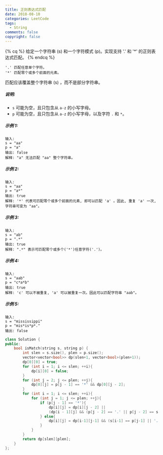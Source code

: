 ```yaml
---
title: 正则表达式匹配
date: 2018-08-10
categories: LeetCode
tags:
  - String
comments: false
copyright: false
---
```

{% cq %}
给定一个字符串 (s) 和一个字符模式 (p)。实现支持 '.' 和 '*' 的正则表达式匹配。
{% endcq %}
<!-- more -->
```
'.' 匹配任意单个字符。
'*' 匹配零个或多个前面的元素。
```
匹配应该覆盖整个字符串 (s) ，而不是部分字符串。

##### 说明:

* `s` 可能为空，且只包含从 `a-z` 的小写字母。
* `p` 可能为空，且只包含从 `a-z` 的小写字母，以及字符 `.` 和 `*`。
##### 示例 1:
```
输入:
s = "aa"
p = "a"
输出: false
解释: "a" 无法匹配 "aa" 整个字符串。
```
##### 示例 2:
```
输入:
s = "aa"
p = "a*"
输出: true
解释: '*' 代表可匹配零个或多个前面的元素, 即可以匹配 'a' 。因此, 重复 'a' 一次, 字符串可变为 "aa"。
```
##### 示例 3:
```
输入:
s = "ab"
p = ".*"
输出: true
解释: ".*" 表示可匹配零个或多个('*')任意字符('.')。
```
##### 示例 4:
```
输入:
s = "aab"
p = "c*a*b"
输出: true
解释: 'c' 可以不被重复, 'a' 可以被重复一次。因此可以匹配字符串 "aab"。
```
##### 示例 5:
```
输入:
s = "mississippi"
p = "mis*is*p*."
输出: false
```

``` cpp
class Solution {
public:
    bool isMatch(string s, string p) {
        int slen = s.size(), plen = p.size();
		vector<vector<bool>> dp(slen+1, vector<bool>(plen+1));
		dp[0][0] = true;
		for (int i = 1; i <= slen; ++i){
			dp[i][0] = false;
		}
		for (int j = 2; j <= plen; ++j){
			dp[0][j] = p[j - 1] == '*' && dp[0][j - 2];
		}
		for (int i = 1; i <= slen; ++i){
			for (int j = 1; j <= plen; ++j){
				if (p[j - 1] == '*'){
					dp[i][j] = dp[i][j - 2] ||
                    (dp[i - 1][j] && (p[j - 2] == '.' || p[j - 2] == s[i - 1]));
				} else{
					dp[i][j] = dp[i-1][j-1] && (s[i-1] == p[j-1] || '.' == p[j-1]);
				}
			}
		}
		return dp[slen][plen];
    }
};
```